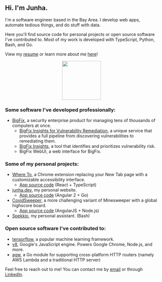 ## Hi. I'm Junha.

I'm a software engineer based in the Bay Area. I develop web apps, automate tedious things, and do stuff with data.

Here you'll find source code for personal projects or open source software I've contributed to. Most of my work is developed with TypeScript, Python, Bash, and Go.

View my [resume](https://park-junha.github.io/resume) or learn more about me [here](https://junha.dev)!

<p align="center">
  <img width="128" src="https://github.com/park-junha/park-junha/blob/master/nu.gif">
</p>

### Some software I've developed professionally:
- [BigFix](https://www.hcltechsw.com/wps/portal/products/bigfix/home), a security enterprise product for managing tens of thousands of computers at once.
  - [BigFix Insights for Vulnerability Remediation](https://www.hcltechsw.com/products/bigfix/ivr-home), a unique service that provides a full pipeline from discovering vulnerabilities to remediating them.
  - [BigFix Insights](https://www.hcltechsw.com/products/bigfix/offerings/insights), a tool that identifies and prioritizes vulnerability risk.
  - BigFix WebUI, a web interface for BigFix.

### Some of my personal projects:
- [Where To](https://chrome.google.com/webstore/detail/where-to/kdhcodpjaffhbbphkahnkbllddjihima), a Chrome extension replacing your New Tab page with a customizable accessibility interface.
  - [App source code](https://github.com/park-junha/where-to) (React + TypeScript)
- [junha.dev](https://junha.dev), my personal website.
  - [App source code](https://github.com/park-junha/PersonalWebsite) (Angular 2 + Go)
- [CovidSweeper](https://park-junha.github.io/CovidSweeper/), a more challenging variant of Minesweeper with a global highscore board.
  - [App source code](https://github.com/park-junha/CovidSweeper) (AngularJS + Node.js)
- [Spekkio](https://github.com/park-junha/Spekkio), my personal assistant. (Bash)

### Open source software I've contributed to:
- [tensorflow](https://github.com/tensorflow/tensorflow), a popular machine learning framework.
- [v8](https://github.com/v8/v8), Google's JavaScript engine. Powers Google Chrome, Node.js, and more.
- [agw](https://github.com/davyzhang/agw/blob/master/README.md), a Go module for supporting cross-platform HTTP routers (namely AWS Lambda and a traditional HTTP server)

Feel free to reach out to me! You can contact me by [email](mailto:jpark3@scu.edu) or through [LinkedIn](https://www.linkedin.com/in/park-junha/).
